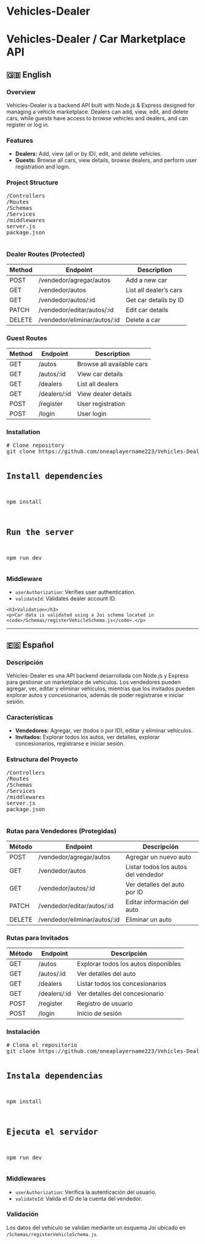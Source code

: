 # Vehicles-Dealer

<!DOCTYPE html>
<html lang="es">
<head>
  <meta charset="UTF-8">
</head>
<body>
  <h1>Vehicles-Dealer / Car Marketplace API</h1>

  <section>
    <h2>🇬🇧 English</h2>
    <h3>Overview</h3>
    <p>
      Vehicles-Dealer is a backend API built with Node.js & Express designed for managing a vehicle marketplace. Dealers can add, view, edit, and delete cars, while guests have access to browse vehicles and dealers, and can register or log in.
    </p>

<h3>Features</h3>
    <ul>
      <li><strong>Dealers:</strong> Add, view (all or by ID), edit, and delete vehicles.</li>
      <li><strong>Guests:</strong> Browse all cars, view details, browse dealers, and perform user registration and login.</li>
    </ul>

<h3>Project Structure</h3>
    <pre>
/Controllers
/Routes
/Schemas
/Services
/middlewares
server.js
package.json
    </pre>

<h3>Dealer Routes (Protected)</h3>
    <table>
      <thead>
        <tr><th>Method</th><th>Endpoint</th><th>Description</th></tr>
      </thead>
      <tbody>
        <tr><td>POST</td><td>/vendedor/agregar/autos</td><td>Add a new car</td></tr>
        <tr><td>GET</td><td>/vendedor/autos</td><td>List all dealer’s cars</td></tr>
        <tr><td>GET</td><td>/vendedor/autos/:id</td><td>Get car details by ID</td></tr>
        <tr><td>PATCH</td><td>/vendedor/editar/autos/:id</td><td>Edit car details</td></tr>
        <tr><td>DELETE</td><td>/vendedor/eliminar/autos/:id</td><td>Delete a car</td></tr>
      </tbody>
    </table>

<h3>Guest Routes</h3>
    <table>
      <thead>
        <tr><th>Method</th><th>Endpoint</th><th>Description</th></tr>
      </thead>
      <tbody>
        <tr><td>GET</td><td>/autos</td><td>Browse all available cars</td></tr>
        <tr><td>GET</td><td>/autos/:id</td><td>View car details</td></tr>
        <tr><td>GET</td><td>/dealers</td><td>List all dealers</td></tr>
        <tr><td>GET</td><td>/dealers/:id</td><td>View dealer details</td></tr>
        <tr><td>POST</td><td>/register</td><td>User registration</td></tr>
        <tr><td>POST</td><td>/login</td><td>User login</td></tr>
      </tbody>
    </table>

<h3>Installation</h3>
    <pre>
# Clone repository
git clone https://github.com/oneaplayername223/Vehicles-Dealer.git

# Install dependencies
npm install

# Run the server
npm run dev
    </pre>

<h3>Middleware</h3>
    <ul>
      <li><code>userAuthorization</code>: Verifies user authentication.</li>
      <li><code>validateId</code>: Validates dealer account ID.</li>
    </ul>

    <h3>Validation</h3>
    <p>Car data is validated using a Joi schema located in <code>/Schemas/registerVehicleSchema.js</code>.</p>
  </section>

  <hr />

  <section>
    <h2>🇪🇸 Español</h2>
    <h3>Descripción</h3>
    <p>
      Vehicles-Dealer es una API backend desarrollada con Node.js y Express para gestionar un marketplace de vehículos. Los vendedores pueden agregar, ver, editar y eliminar vehículos, mientras que los invitados pueden explorar autos y concesionarios, además de poder registrarse e iniciar sesión.
    </p>

<h3>Características</h3>
    <ul>
      <li><strong>Vendedores:</strong> Agregar, ver (todos o por ID), editar y eliminar vehículos.</li>
      <li><strong>Invitados:</strong> Explorar todos los autos, ver detalles, explorar concesionarios, registrarse e iniciar sesión.</li>
    </ul>

<h3>Estructura del Proyecto</h3>
    <pre>
/Controllers
/Routes
/Schemas
/Services
/middlewares
server.js
package.json
    </pre>

<h3>Rutas para Vendedores (Protegidas)</h3>
    <table>
      <thead>
        <tr><th>Método</th><th>Endpoint</th><th>Descripción</th></tr>
      </thead>
      <tbody>
        <tr><td>POST</td><td>/vendedor/agregar/autos</td><td>Agregar un nuevo auto</td></tr>
        <tr><td>GET</td><td>/vendedor/autos</td><td>Listar todos los autos del vendedor</td></tr>
        <tr><td>GET</td><td>/vendedor/autos/:id</td><td>Ver detalles del auto por ID</td></tr>
        <tr><td>PATCH</td><td>/vendedor/editar/autos/:id</td><td>Editar información del auto</td></tr>
        <tr><td>DELETE</td><td>/vendedor/eliminar/autos/:id</td><td>Eliminar un auto</td></tr>
      </tbody>
    </table>

<h3>Rutas para Invitados</h3>
    <table>
      <thead>
        <tr><th>Método</th><th>Endpoint</th><th>Descripción</th></tr>
      </thead>
      <tbody>
        <tr><td>GET</td><td>/autos</td><td>Explorar todos los autos disponibles</td></tr>
        <tr><td>GET</td><td>/autos/:id</td><td>Ver detalles del auto</td></tr>
        <tr><td>GET</td><td>/dealers</td><td>Listar todos los concesionarios</td></tr>
        <tr><td>GET</td><td>/dealers/:id</td><td>Ver detalles del concesionario</td></tr>
        <tr><td>POST</td><td>/register</td><td>Registro de usuario</td></tr>
        <tr><td>POST</td><td>/login</td><td>Inicio de sesión</td></tr>
      </tbody>
    </table>

<h3>Instalación</h3>
    <pre>
# Clona el repositorio
git clone https://github.com/oneaplayername223/Vehicles-Dealer.git

# Instala dependencias
npm install

# Ejecuta el servidor
npm run dev
    </pre>

<h3>Middlewares</h3>
    <ul>
      <li><code>userAuthorization</code>: Verifica la autenticación del usuario.</li>
      <li><code>validateId</code>: Valida el ID de la cuenta del vendedor.</li>
    </ul>

<h3>Validación</h3>
    <p>Los datos del vehículo se validan mediante un esquema Joi ubicado en <code>/Schemas/registerVehicleSchema.js</code>.</p>
  </section>
</body>
</html>
